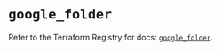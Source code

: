 # `google_folder`

Refer to the Terraform Registry for docs: [`google_folder`](https://registry.terraform.io/providers/hashicorp/google-beta/5.40.0/docs/resources/google_folder).
